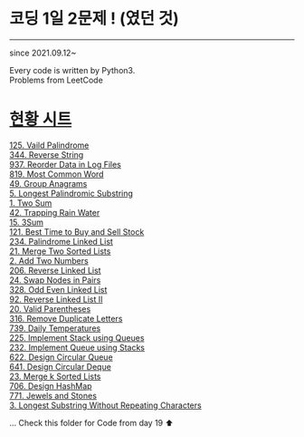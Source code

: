 # 코딩 1일 2문제 ! (였던 것)
---
since 2021.09.12~

Every code is written by Python3.<br>
Problems from LeetCode

<!--format []()<br> -->
# [현황 시트](https://docs.google.com/spreadsheets/d/11rxpHZ_lIbVifBDfm0P_4iQGseXVKRku_QqCmVxgAuU/edit#gid=0)


[125. Vaild Palindrome](https://velog.io/@yelim421/Valid-PalindromePython3)<br>
[344. Reverse String](https://velog.io/@yelim421/344.-Reverse-String-Python3)<br>
[937. Reorder Data in Log Files](https://velog.io/@yelim421/937.-Reorder-Data-in-Log-Files-Python3)<br>
[819. Most Common Word](https://velog.io/@yelim421/819.-Most-Common-Word-Python3)<br>
[49. Group Anagrams](https://velog.io/@yelim421/49.-Group-Anagrams-Python3)<br>
[5. Longest Palindromic Substring](https://velog.io/@yelim421/5.-Longest-Palindromic-Substring-Python3)<br>
[1. Two Sum](https://velog.io/@yelim421/1.-Two-Sum-Python3)<br>
[42. Trapping Rain Water](https://velog.io/@yelim421/42.-Trapping-Rain-Water-Python3)<br>
[15. 3Sum](https://velog.io/@yelim421/15.-3Sum-Python3)<br>
[121. Best Time to Buy and Sell Stock](https://velog.io/@yelim421/121.-Best-Time-to-Buy-and-Sell-Stock-Python3)<br>
[234. Palindrome Linked List](https://velog.io/@yelim421/234.-Palindrome-Linked-List-Python3)<br>
[21. Merge Two Sorted Lists](https://velog.io/@yelim421/21.-Merge-Two-Sorted-Lists-Python3)<br>
[2. Add Two Numbers](https://velog.io/@yelim421/2.-Add-Two-Numbers-Python3)<br>
[206. Reverse Linked List](https://velog.io/@yelim421/206.-Reverse-Linked-List-Python3)<br>
[24. Swap Nodes in Pairs](https://velog.io/@yelim421/24.-Swap-Nodes-in-Pairs-Python3)<br>
[328. Odd Even Linked List](https://velog.io/@yelim421/328.-Odd-Even-Linked-List-Python3)<br>
[92. Reverse Linked List II](https://velog.io/@yelim421/92.-Reverse-Linked-List-II-Python3)<br>
[20. Valid Parentheses](https://velog.io/@yelim421/20.-Valid-Parentheses-Python3)<br>
[316. Remove Duplicate Letters](https://velog.io/@yelim421/316.-Remove-Duplicate-Letters-Python3)<br>
[739. Daily Temperatures](https://velog.io/@yelim421/739.-Daily-Temperatures-Python3)<br>
[225. Implement Stack using Queues](https://velog.io/@yelim421/225.-Implement-Stack-using-Queues-Python3)<br>
[232. Implement Queue using Stacks](https://velog.io/@yelim421/232.-Implement-Queue-using-Stacks-Python3)<br>
[622. Design Circular Queue](https://velog.io/@yelim421/622.-Design-Circular-Queue-Python3)<br>
[641. Design Circular Deque](https://velog.io/@yelim421/641.-Design-Circular-Deque-Python3)<br>
[23. Merge k Sorted Lists](https://velog.io/@yelim421/23.-Merge-k-Sorted-Lists-Python3)<br>
[706. Design HashMap](https://velog.io/@yelim421/706.-Design-HashMap-Python3)<br>
[771. Jewels and Stones](https://velog.io/@yelim421/771.-Jewels-and-Stones-Python3)<br>
[3. Longest Substring Without Repeating Characters](https://velog.io/@yelim421/3.-Longest-Substring-Without-Repeating-Characters-Python3)<br>

...
Check this folder for Code from day 19 ⬆
